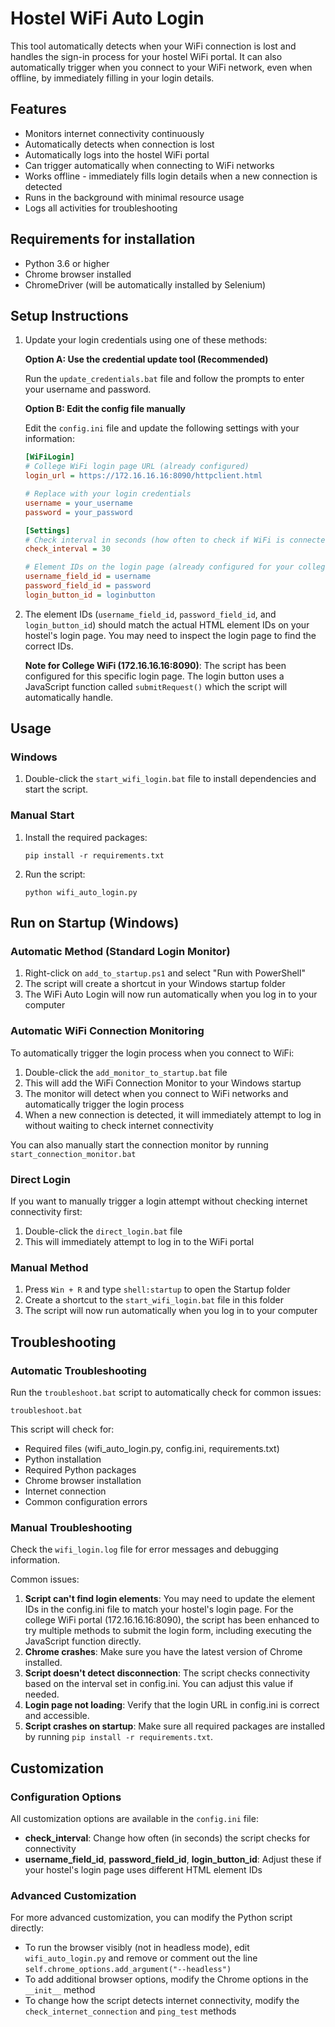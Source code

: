 # Hostel WiFi Auto Login 

This tool automatically detects when your WiFi connection is lost and handles the sign-in process for your hostel WiFi portal. It can also automatically trigger when you connect to your WiFi network, even when offline, by immediately filling in your login details.

## Features

- Monitors internet connectivity continuously
- Automatically detects when connection is lost
- Automatically logs into the hostel WiFi portal
- Can trigger automatically when connecting to WiFi networks
- Works offline - immediately fills login details when a new connection is detected
- Runs in the background with minimal resource usage
- Logs all activities for troubleshooting

## Requirements for installation
- Python 3.6 or higher
- Chrome browser installed
- ChromeDriver (will be automatically installed by Selenium)

## Setup Instructions

1. Update your login credentials using one of these methods:

   **Option A: Use the credential update tool (Recommended)**
   
   Run the `update_credentials.bat` file and follow the prompts to enter your username and password.
   
   **Option B: Edit the config file manually**
   
   Edit the `config.ini` file and update the following settings with your information:
   ```ini
   [WiFiLogin]
   # College WiFi login page URL (already configured)
   login_url = https://172.16.16.16:8090/httpclient.html
   
   # Replace with your login credentials
   username = your_username
   password = your_password
   
   [Settings]
   # Check interval in seconds (how often to check if WiFi is connected)
   check_interval = 30
   
   # Element IDs on the login page (already configured for your college WiFi)
   username_field_id = username
   password_field_id = password
   login_button_id = loginbutton
   ```

2. The element IDs (`username_field_id`, `password_field_id`, and `login_button_id`) should match the actual HTML element IDs on your hostel's login page. You may need to inspect the login page to find the correct IDs.

   **Note for College WiFi (172.16.16.16:8090)**: The script has been configured for this specific login page. The login button uses a JavaScript function called `submitRequest()` which the script will automatically handle.

## Usage

### Windows

1. Double-click the `start_wifi_login.bat` file to install dependencies and start the script.

### Manual Start

1. Install the required packages:
   ```
   pip install -r requirements.txt
   ```

2. Run the script:
   ```
   python wifi_auto_login.py
   ```

## Run on Startup (Windows)

### Automatic Method (Standard Login Monitor)

1. Right-click on `add_to_startup.ps1` and select "Run with PowerShell"
2. The script will create a shortcut in your Windows startup folder
3. The WiFi Auto Login will now run automatically when you log in to your computer

### Automatic WiFi Connection Monitoring

To automatically trigger the login process when you connect to WiFi:

1. Double-click the `add_monitor_to_startup.bat` file
2. This will add the WiFi Connection Monitor to your Windows startup
3. The monitor will detect when you connect to WiFi networks and automatically trigger the login process
4. When a new connection is detected, it will immediately attempt to log in without waiting to check internet connectivity

You can also manually start the connection monitor by running `start_connection_monitor.bat`

### Direct Login

If you want to manually trigger a login attempt without checking internet connectivity first:

1. Double-click the `direct_login.bat` file
2. This will immediately attempt to log in to the WiFi portal

### Manual Method

1. Press `Win + R` and type `shell:startup` to open the Startup folder
2. Create a shortcut to the `start_wifi_login.bat` file in this folder
3. The script will now run automatically when you log in to your computer

## Troubleshooting

### Automatic Troubleshooting

Run the `troubleshoot.bat` script to automatically check for common issues:

```
troubleshoot.bat
```

This script will check for:
- Required files (wifi_auto_login.py, config.ini, requirements.txt)
- Python installation
- Required Python packages
- Chrome browser installation
- Internet connection
- Common configuration errors

### Manual Troubleshooting

Check the `wifi_login.log` file for error messages and debugging information.

Common issues:

1. **Script can't find login elements**: You may need to update the element IDs in the config.ini file to match your hostel's login page. For the college WiFi portal (172.16.16.16:8090), the script has been enhanced to try multiple methods to submit the login form, including executing the JavaScript function directly.
2. **Chrome crashes**: Make sure you have the latest version of Chrome installed.
3. **Script doesn't detect disconnection**: The script checks connectivity based on the interval set in config.ini. You can adjust this value if needed.
4. **Login page not loading**: Verify that the login URL in config.ini is correct and accessible.
5. **Script crashes on startup**: Make sure all required packages are installed by running `pip install -r requirements.txt`.

## Customization

### Configuration Options

All customization options are available in the `config.ini` file:

- **check_interval**: Change how often (in seconds) the script checks for connectivity
- **username_field_id**, **password_field_id**, **login_button_id**: Adjust these if your hostel's login page uses different HTML element IDs

### Advanced Customization

For more advanced customization, you can modify the Python script directly:

- To run the browser visibly (not in headless mode), edit `wifi_auto_login.py` and remove or comment out the line `self.chrome_options.add_argument("--headless")`
- To add additional browser options, modify the Chrome options in the `__init__` method
- To change how the script detects internet connectivity, modify the `check_internet_connection` and `ping_test` methods